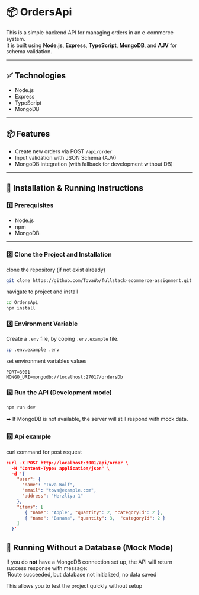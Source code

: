 # 📦 OrdersApi

This is a simple backend API for managing orders in an e-commerce system.  
It is built using **Node.js**, **Express**, **TypeScript**, **MongoDB**, and **AJV** for schema validation.


---

## ✅ Technologies

- Node.js
- Express
- TypeScript
- MongoDB

---

## 📦 Features

- Create new orders via POST `/api/order`
- Input validation with JSON Schema (AJV)
- MongoDB integration (with fallback for development without DB)

---

## 🚀 Installation & Running Instructions

### 1️⃣ Prerequisites

- Node.js
- npm
- MongoDB 

---

### 2️⃣ Clone the Project and Installation

clone the repository (if not exist already)

```bash
git clone https://github.com/TovaWo/fullstack-ecommerce-assignment.git
```
navigate to project and install

```bash
cd OrdersApi
npm install
```

### 3️⃣ Environment Variable

Create a ```.env``` file, by coping ```.env.example``` file. 

```bash
cp .env.example .env
```

set environment variables values 

```
PORT=3001
MONGO_URI=mongodb://localhost:27017/ordersDb
```

### 5️⃣ Run the API (Development mode)
```bash
npm run dev
```

➡️ If MongoDB is not available, the server will still respond with mock data.

### 6️⃣ Api example

curl command for post request 
```json
curl -X POST http://localhost:3001/api/order \
  -H "Content-Type: application/json" \
  -d '{
    "user": {
      "name": "Tova Wolf",
      "email": "tova@example.com",
      "address": "Herzliya 1"
    },
    "items": [
       { "name": "Apple", "quantity": 2, "categoryId": 2 },
       { "name": "Banana", "quantity": 3,  "categoryId": 2 }
    ]
  }'
```



## 🧪 Running Without a Database (Mock Mode)

If you do **not** have a MongoDB connection set up, the API will return success response 
with message: \
 'Route succeeded, but database not initialized, no data saved

This allows you to test the project quickly without setup




